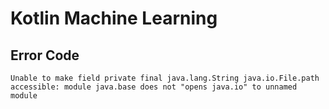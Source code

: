 # Kotlin Machine Learning

## Error Code

```
Unable to make field private final java.lang.String java.io.File.path accessible: module java.base does not "opens java.io" to unnamed module
```
